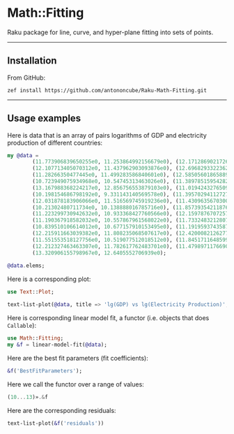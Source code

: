 # Math::Fitting

Raku package for line, curve, and hyper-plane fitting into sets of points.

------

## Installation

From GitHub:

```
zef install https://github.com/antononcube/Raku-Math-Fitting.git
```

------

## Usage examples

Here is data that is an array of pairs logarithms of GDP and electricity production of different countries:

```raku
my @data =
        (11.773906839650255e0, 11.253864992156679e0), (12.171286902172696e0, 12.009204578014298e0),
        (12.107713405070312e0, 11.437962903093876e0), (12.696829332236298e0, 12.00401094268482e0),
        (11.28266350477445e0, 11.499283586840601e0), (12.585056018658895e0, 11.775388329493465e0),
        (10.723949075934968e0, 10.54745313463026e0), (11.389785159542825e0, 10.928944887584644e0),
        (13.167988368224217e0, 12.856756553879103e0), (11.019424327650983e0, 10.472888033769635e0),
        (10.198154686798192e0, 9.331143140569578e0), (11.395702941127277e0, 10.772811339725912e0),
        (12.031878183906066e0, 11.516569745919236e0), (11.430963567030055e0, 10.855585778720567e0),
        (10.21302480711734e0, 10.138888016785716e0), (11.857393542118762e0, 11.520472966745002e0),
        (11.223299730942632e0, 10.933368427760566e0), (12.15978767072575e0, 11.78868016913858e0),
        (11.190367918582032e0, 10.557867961568022e0), (11.733248321280731e0, 11.226857570288722e0),
        (10.839510106614012e0, 10.677157910153495e0), (11.191959374358786e0, 11.17621400228234e0),
        (12.215911663039382e0, 11.808235068507617e0), (12.420008212627797e0, 11.723537761532056e0),
        (11.551553518127756e0, 10.519077512018512e0), (11.845171164859963e0, 11.528956530193586e0),
        (12.212327463463307e0, 11.782617762483701e0), (11.479897117669006e0, 11.355095745306354e0),
        (13.320906155798967e0, 12.6405552706939e0);
        
@data.elems;        
```

Here is a corresponding plot:

```raku
use Text::Plot;

text-list-plot(@data, title => 'lg(GDP) vs lg(Electricity Production)', x-label => 'GDP', y-label => 'EP');
```

Here is corresponding linear model fit, a functor (i.e. objects that does `Callable`):

```raku
use Math::Fitting;
my &f = linear-model-fit(@data);
```

Here are the best fit parameters (fit coefficients):

```raku
&f('BestFitParameters');
```

Here we call the functor over a range of values:

```raku
(10...13)».&f
```

Here are the corresponding residuals:

```raku
text-list-plot(&f('residuals'))
```